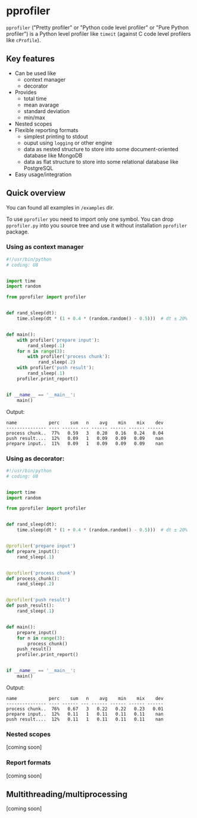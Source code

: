 pprofiler
=========

`pprofiler` ("Pretty profiler" or "Python code level profiler" or "Pure Python profiler")
is a Python level profiler like `timeit` (against C code level profilers like `cProfile`).

Key features
------------

* Can be used like
  * context manager
  * decorator
* Provides
  * total time
  * mean avarage
  * standard deviation
  * min/max
* Nested scopes
* Flexible reporting formats
  * simplest printing to stdout
  * ouput using `logging` or other engine
  * data as nested structure to store into some document-oriented database like MongoDB
  * data as flat structure to store into some relational database like PostgreSQL
* Easy usage/integration

Quick overview
--------------

You can found all examples in `/examples` dir.

To use `pprofiler` you need to import only one symbol. You can drop `pprofiler.py` into you
source tree and use it without installation `pprofiler` package.

### Using as context manager

```python
#!/usr/bin/python
# coding: U8


import time
import random

from pprofiler import profiler


def rand_sleep(dt):
    time.sleep(dt * (1 + 0.4 * (random.random() - 0.5)))  # dt ± 20%


def main():
    with profiler('prepare input'):
        rand_sleep(.1)
    for n in range(3):
        with profiler('process chunk'):
            rand_sleep(.2)
    with profiler('push result'):
        rand_sleep(.1)
    profiler.print_report()


if __name__ == '__main__':
    main()
```

Output:

```
name            perc    sum   n    avg    min    mix    dev
--------------- ---- ------ --- ------ ------ ------ ------
process chunk..  77%   0.59   3   0.20   0.16   0.24   0.04
push result....  12%   0.09   1   0.09   0.09   0.09    nan
prepare input..  11%   0.09   1   0.09   0.09   0.09    nan
```

### Using as decorator:

```python
#!/usr/bin/python
# coding: U8


import time
import random

from pprofiler import profiler


def rand_sleep(dt):
    time.sleep(dt * (1 + 0.4 * (random.random() - 0.5)))  # dt ± 20%


@profiler('prepare input')
def prepare_input():
    rand_sleep(.1)


@profiler('process chunk')
def process_chunk():
    rand_sleep(.2)


@profiler('push result')
def push_result():
    rand_sleep(.1)


def main():
    prepare_input()
    for n in range(3):
        process_chunk()
    push_result()
    profiler.print_report()


if __name__ == '__main__':
    main()
```

Output:

```
name            perc    sum   n    avg    min    mix    dev
--------------- ---- ------ --- ------ ------ ------ ------
process chunk..  76%   0.67   3   0.22   0.22   0.23   0.01
prepare input..  12%   0.11   1   0.11   0.11   0.11    nan
push result....  12%   0.11   1   0.11   0.11   0.11    nan
```

### Nested scopes

[coming soon]

### Report formats

[coming soon]

Multithreading/multiprocessing
------------------------------

[coming soon]
